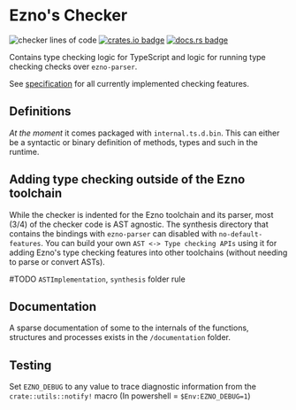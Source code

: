 # Ezno's Checker

![checker lines of code](https://project-information-kaleidawave.val.run/project/ezno-checker/badge)
[![crates.io badge](https://img.shields.io/crates/v/ezno-checker?style=flat-square)](https://crates.io/crates/ezno-checker)
[![docs.rs badge](https://img.shields.io/docsrs/ezno-checker?style=flat-square)](https://docs.rs/ezno-checker/latest)

Contains type checking logic for TypeScript and logic for running type checking checks over `ezno-parser`.

See [specification](./specification/specification.md) for all currently implemented checking features.

## Definitions

*At the moment* it comes packaged with `internal.ts.d.bin`. This can either be a syntactic or binary definition of methods, types and such in the runtime.

## Adding type checking outside of the Ezno toolchain

While the checker is indented for the Ezno toolchain and its parser, most (3/4) of the checker code is AST agnostic. The synthesis directory that contains the bindings with `ezno-parser` can disabled with `no-default-features`. You can build your own `AST <-> Type checking APIs` using it for adding Ezno's type checking features into other toolchains (without needing to parse or convert ASTs).

#TODO `ASTImplementation`, `synthesis` folder rule

## Documentation

A sparse documentation of some to the internals of the functions, structures and processes exists in the `/documentation` folder.

## Testing

Set `EZNO_DEBUG` to any value to trace diagnostic information from the `crate::utils::notify!` macro (In powershell = `$Env:EZNO_DEBUG=1`)
